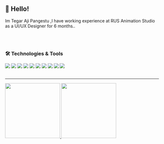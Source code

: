 ## 👋 Hello!
Im Tegar Aji Pangestu ,I  have working experience at RUS Animation Studio as a UI/UX Designer for 6 months..


<br />
<br />

### 🛠️ Technologies & Tools

![](https://img.shields.io/badge/Code-JavaScript-informational?style=flat&color=informational&logo=javascript)
![](https://img.shields.io/badge/Code-React-informational?style=flat&color=informational&logo=react)
![](https://img.shields.io/badge/Code-TypeScript-informational?style=flat&color=informational)
![](https://img.shields.io/badge/Code-Vue-informational?style=flat&color=informational&logo=vue.js)
![](https://img.shields.io/badge/Code-EcmaScript-informational?style=flat&color=informational)
![](https://img.shields.io/badge/Code-Node-informational?style=flat&color=informational&logo=node.js)
![](https://img.shields.io/badge/Tool-Webpack-informational?style=flat&color=warning&logo=webpack)
![](https://img.shields.io/badge/Tool-Jest-informational?style=flat&color=warning&logo=jest)
![](https://img.shields.io/badge/Tool-SCSS-informational?style=flat&color=warning&logo=sass)
![](https://img.shields.io/badge/Tool-Docker-informational?style=flat&color=warning&logo=docker)
<br />
<br />
  
---


<a href="https://github.com/AVS1508">
  <img height="180em" src="https://github-readme-stats.vercel.app/api?username=RasyidNafsyarie&show_icons=true&theme=radical" />
  <img height="180em" src="https://github-readme-stats-eight-theta.vercel.app/api/top-langs/?username=RasyidNafsyarie&theme=radical&layout=compact&exclude_lang=java+r" />
</a>
